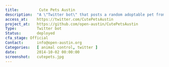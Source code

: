 ```yaml
---
title:         Cute Pets Austin
description:  "A \"Twitter bot\" that posts a random adoptable pet from the Austin Animal Center."
access_at:    https://twitter.com/CutePetsAustin
project_at:   https://github.com/open-austin/CutePetsAustin
Type:         Twitter bot
Status:       deployed
cfa_stage: Official
Contact:      info@open-austin.org
Categories:   [ animal control, twitter ]
date:         2014-10-02 00:00:00
screenshot:   cutepets.jpg
---
```

